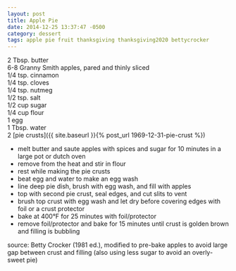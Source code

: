 ```yaml
---
layout: post
title: Apple Pie
date: 2014-12-25 13:37:47 -0500
category: dessert
tags: apple pie fruit thanksgiving thanksgiving2020 bettycrocker
---
```

2 Tbsp. butter  
6-8 Granny Smith apples, pared and thinly sliced  
1/4 tsp. cinnamon  
1/4 tsp. cloves  
1/4 tsp. nutmeg  
1/2 tsp. salt  
1/2 cup sugar  
1/4 cup flour  
1 egg  
1 Tbsp. water  
2 [pie crusts]({{ site.baseurl }}{% post_url 1969-12-31-pie-crust %})  

* melt butter and saute apples with spices and sugar for 10 minutes in a large pot or dutch oven
* remove from the heat and stir in flour
* rest while making the pie crusts
* beat egg and water to make an egg wash
* line deep pie dish, brush with egg wash, and fill with apples
* top with second pie crust, seal edges, and cut slits to vent
* brush top crust with egg wash and let dry before covering edges with foil or a crust protector
* bake at 400°F for 25 minutes with foil/protector
* remove foil/protector and bake for 15 minutes until crust is golden brown and filling is bubbling

source: Betty Crocker (1981 ed.), modified to pre-bake apples to avoid large gap between crust and
filling (also using less sugar to avoid an overly-sweet pie)
